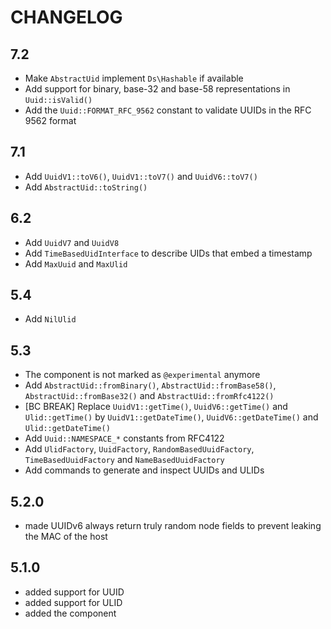 # CHANGELOG

## 7.2

- Make `AbstractUid` implement `Ds\Hashable` if available
- Add support for binary, base-32 and base-58 representations in `Uuid::isValid()`
- Add the `Uuid::FORMAT_RFC_9562` constant to validate UUIDs in the RFC 9562 format

## 7.1

- Add `UuidV1::toV6()`, `UuidV1::toV7()` and `UuidV6::toV7()`
- Add `AbstractUid::toString()`

## 6.2

- Add `UuidV7` and `UuidV8`
- Add `TimeBasedUidInterface` to describe UIDs that embed a timestamp
- Add `MaxUuid` and `MaxUlid`

## 5.4

- Add `NilUlid`

## 5.3

- The component is not marked as `@experimental` anymore
- Add `AbstractUid::fromBinary()`, `AbstractUid::fromBase58()`, `AbstractUid::fromBase32()` and `AbstractUid::fromRfc4122()`
- [BC BREAK] Replace `UuidV1::getTime()`, `UuidV6::getTime()` and `Ulid::getTime()` by `UuidV1::getDateTime()`, `UuidV6::getDateTime()` and `Ulid::getDateTime()`
- Add `Uuid::NAMESPACE_*` constants from RFC4122
- Add `UlidFactory`, `UuidFactory`, `RandomBasedUuidFactory`, `TimeBasedUuidFactory` and `NameBasedUuidFactory`
- Add commands to generate and inspect UUIDs and ULIDs

## 5.2.0

- made UUIDv6 always return truly random node fields to prevent leaking the MAC of the host

## 5.1.0

- added support for UUID
- added support for ULID
- added the component

